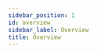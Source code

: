 ```yaml
---
sidebar_position: 1
id: overview
sidebar_label: Overview
title: Overview
---
```


[comment]: # (mx-context-auto)

